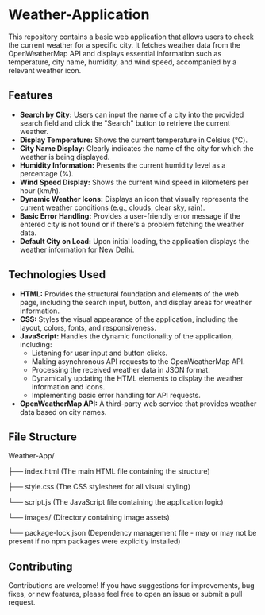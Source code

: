 # Weather-Application
This repository contains a basic web application that allows users to check the current weather for a specific city. It fetches weather data from the OpenWeatherMap API and displays essential information such as temperature, city name, humidity, and wind speed, accompanied by a relevant weather icon.

## Features
* **Search by City:** Users can input the name of a city into the provided search field and click the "Search" button to retrieve the current weather.
* **Display Temperature:** Shows the current temperature in Celsius (°C).
* **City Name Display:** Clearly indicates the name of the city for which the weather is being displayed.
* **Humidity Information:** Presents the current humidity level as a percentage (%).
* **Wind Speed Display:** Shows the current wind speed in kilometers per hour (km/h).
* **Dynamic Weather Icons:** Displays an icon that visually represents the current weather conditions (e.g., clouds, clear sky, rain).
* **Basic Error Handling:** Provides a user-friendly error message if the entered city is not found or if there's a problem fetching the weather data.
* **Default City on Load:** Upon initial loading, the application displays the weather information for New Delhi.

## Technologies Used
* **HTML:** Provides the structural foundation and elements of the web page, including the search input, button, and display areas for weather information.
* **CSS:** Styles the visual appearance of the application, including the layout, colors, fonts, and responsiveness.
* **JavaScript:** Handles the dynamic functionality of the application, including:
    * Listening for user input and button clicks.
    * Making asynchronous API requests to the OpenWeatherMap API.
    * Processing the received weather data in JSON format.
    * Dynamically updating the HTML elements to display the weather information and icons.
    * Implementing basic error handling for API requests.
* **OpenWeatherMap API:** A third-party web service that provides weather data based on city names.

## File Structure
Weather-App/

├── index.html     (The main HTML file containing the structure)

├── style.css      (The CSS stylesheet for all visual styling)

└── script.js      (The JavaScript file containing the application logic)

└── images/        (Directory containing image assets)

└── package-lock.json (Dependency management file - may or may not be present if no npm packages were explicitly installed)

## Contributing
Contributions are welcome! If you have suggestions for improvements, bug fixes, or new features, please feel free to open an issue or submit a pull request.
